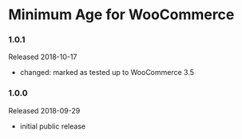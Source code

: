 # Minimum Age for WooCommerce

### 1.0.1

Released 2018-10-17

* changed: marked as tested up to WooCommerce 3.5

### 1.0.0

Released 2018-09-29

* initial public release

